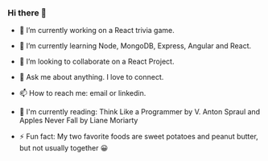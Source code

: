 ### Hi there 👋

- 🔭 I’m currently working on a React trivia game.

- 🌱 I’m currently learning Node, MongoDB, Express, Angular and React.

- 👯 I’m looking to collaborate on a React Project.

- 💬 Ask me about anything. I love to connect.

- 📫 How to reach me: email or linkedin.

- 📘 I'm currently reading: Think Like a Programmer by V. Anton Spraul and Apples Never Fall by Liane Moriarty

- ⚡ Fun fact: My two favorite foods are sweet potatoes and peanut butter, but not usually together 😀

